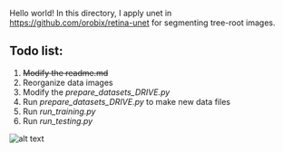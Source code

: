 Hello world!
In this directory, I apply unet in https://github.com/orobix/retina-unet for segmenting tree-root images.

## Todo list:
1. ~~Modify the readme.md~~
2. Reorganize data images
3. Modify the *prepare_datasets_DRIVE.py*
4. Run *prepare_datasets_DRIVE.py* to make new data files
5. Run *run_training.py*
6. Run *run_testing.py*

![alt text](http://i0.kym-cdn.com/photos/images/newsfeed/000/531/557/a88.jpg "We need to go deeper")

